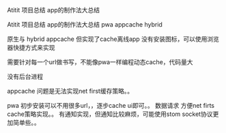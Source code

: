 Atitit  项目总结 app的制作法大总结


Atitit  项目总结 app的制作法大总结 pwa appcache hybrid

原生与
hybrid
appcache 
但实现了cache离线app
没有安装图标，可以使用浏览器快捷方式来实现

需要针对每一个url做书写，不能像pwa一样编程动态cache，代码量大


没有后台进程

appcache 问题是无法实现net first缓存策略。。


pwa 
初步安装可以不用很多url，，逐步cache ui即可。。
数据请求 方便net firts cache策略实现。。
有通知实现，但通知比较麻烦，可能使用stom socket协议更加简单些。。
